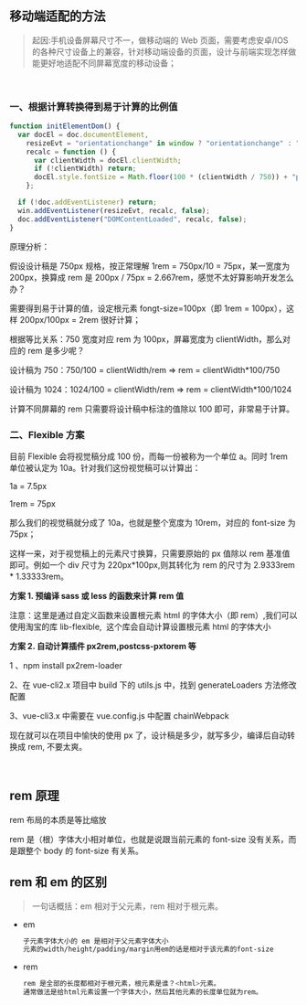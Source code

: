 ## 移动端适配的方法

> 起因:手机设备屏幕尺寸不一，做移动端的 Web 页面，需要考虑安卓/IOS 的各种尺寸设备上的兼容，针对移动端设备的页面，设计与前端实现怎样做能更好地适配不同屏幕宽度的移动设备；

​

### 一、根据计算转换得到易于计算的比例值

```js
function initElementDom() {
  var docEl = doc.documentElement,
    resizeEvt = "orientationchange" in window ? "orientationchange" : "resize",
    recalc = function () {
      var clientWidth = docEl.clientWidth;
      if (!clientWidth) return;
      docEl.style.fontSize = Math.floor(100 * (clientWidth / 750)) + "px";
    };

  if (!doc.addEventListener) return;
  win.addEventListener(resizeEvt, recalc, false);
  doc.addEventListener("DOMContentLoaded", recalc, false);
}
```

原理分析：

假设设计稿是 750px 规格，按正常理解 1rem = 750px/10 = 75px，某一宽度为 200px，换算成 rem 是 200px / 75px = 2.667rem，感觉不太好算影响开发怎么办？

需要得到易于计算的值，设定根元素 fongt-size=100px（即 1rem = 100px），这样 200px/100px = 2rem 很好计算；

根据等比关系：750 宽度对应 rem 为 100px，屏幕宽度为 clientWidth，那么对应的 rem 是多少呢？

设计稿为 750：750/100 = clientWidth/rem => rem = clientWidth\*100/750

设计稿为 1024：1024/100 = clientWidth/rem => rem = clientWidth\*100/1024

计算不同屏幕的 rem 只需要将设计稿中标注的值除以 100 即可，非常易于计算。

### 二、Flexible 方案

目前 Flexible 会将视觉稿分成 100 份，而每一份被称为一个单位 a。同时 1rem 单位被认定为 10a。针对我们这份视觉稿可以计算出：

1a = 7.5px

1rem = 75px

那么我们的视觉稿就分成了 10a，也就是整个宽度为 10rem，对应的 font-size 为 75px；

这样一来，对于视觉稿上的元素尺寸换算，只需要原始的 px 值除以 rem 基准值即可。例如一个 div 尺寸为 220px*100px,则其转化为 rem 的尺寸为 2.9333rem * 1.33333rem。

**方案 1. 预编译 sass 或 less 的函数来计算 rem 值**

注意：这里是通过自定义函数来设置根元素 html 的字体大小（即 rem）,我们可以使用淘宝的库 lib-flexible,  这个库会自动计算设置根元素 html 的字体大小

**方案 2. 自动计算插件 px2rem,postcss-pxtorem 等**

1 、npm install px2rem-loader

2、在 vue-cli2.x 项目中 build 下的 utils.js 中，找到 generateLoaders 方法修改配置

3、vue-cli3.x 中需要在 vue.config.js 中配置 chainWebpack

现在就可以在项目中愉快的使用 px 了，设计稿是多少，就写多少，编译后自动转换成 rem, 不要太爽。

​

## rem 原理

rem 布局的本质是等比缩放

rem 是（根）字体大小相对单位，也就是说跟当前元素的 font-size 没有关系，而是跟整个 body 的 font-size 有关系。

## rem 和 em 的区别

> 一句话概括：em 相对于父元素，rem 相对于根元素。

- em

  ```css
  子元素字体大小的 em 是相对于父元素字体大小
  元素的width/height/padding/margin用em的话是相对于该元素的font-size
  ```

- rem

  ```js
  rem 是全部的长度都相对于根元素，根元素是谁？<html>元素。
  通常做法是给html元素设置一个字体大小，然后其他元素的长度单位就为rem。
  ```
